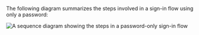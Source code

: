 The following diagram summarizes the steps involved in a sign-in flow using only a password:

<div class="three-quarter">

![A sequence diagram showing the steps in a password-only sign-in flow](/img/oie-embedded-sdk/oie-embedded-sdk-use-case-simple-sign-on-seq-java.png)

</div>
